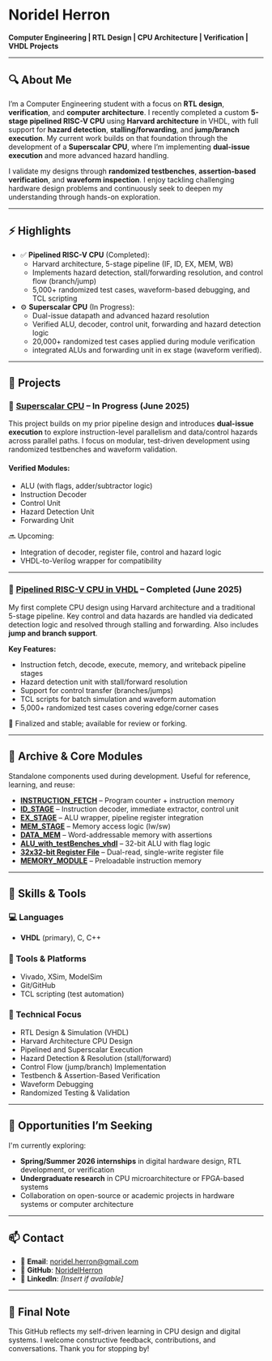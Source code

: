 # Noridel Herron

**Computer Engineering | RTL Design | CPU Architecture | Verification | VHDL Projects**

---

## 🔍 About Me

I’m a Computer Engineering student with a focus on **RTL design**, **verification**, and **computer architecture**. I recently completed a custom **5-stage pipelined RISC-V CPU** using **Harvard architecture** in VHDL, with full support for **hazard detection**, **stalling/forwarding**, and **jump/branch execution**. My current work builds on that foundation through the development of a **Superscalar CPU**, where I’m implementing **dual-issue execution** and more advanced hazard handling.

I validate my designs through **randomized testbenches**, **assertion-based verification**, and **waveform inspection**. I enjoy tackling challenging hardware design problems and continuously seek to deepen my understanding through hands-on exploration.

---

## ⚡ Highlights

- ✅ **Pipelined RISC-V CPU** (Completed):  
   - Harvard architecture, 5-stage pipeline (IF, ID, EX, MEM, WB)  
   - Implements hazard detection, stall/forwarding resolution, and control flow (branch/jump)  
   - 5,000+ randomized test cases, waveform-based debugging, and TCL scripting  
- ⚙️ **Superscalar CPU** (In Progress):  
   - Dual-issue datapath and advanced hazard resolution  
   - Verified ALU, decoder, control unit, forwarding and hazard detection logic
   - 20,000+ randomized test cases applied during module verification
   - integrated ALUs and forwarding unit in ex stage (waveform verified).
---

## 🚧 Projects

### 🔹 [Superscalar CPU](https://github.com/NoridelHerron/SUPERSCALAR_CPU) – In Progress (June 2025)  
This project builds on my prior pipeline design and introduces **dual-issue execution** to explore instruction-level parallelism and data/control hazards across parallel paths. I focus on modular, test-driven development using randomized testbenches and waveform validation.

#### Verified Modules:
- ALU (with flags, adder/subtractor logic)
- Instruction Decoder
- Control Unit
- Hazard Detection Unit
- Forwarding Unit

🔜 Upcoming:
- Integration of decoder, register file, control and hazard logic  
- VHDL-to-Verilog wrapper for compatibility

---

### 🔹 [Pipelined RISC-V CPU in VHDL](https://github.com/NoridelHerron/Pipelined-RISC-V-CPU-in-VHDL-From-Scratch-to-Simulation) – Completed (June 2025)  
My first complete CPU design using Harvard architecture and a traditional 5-stage pipeline. Key control and data hazards are handled via dedicated detection logic and resolved through stalling and forwarding. Also includes **jump and branch support**.

**Key Features:**
- Instruction fetch, decode, execute, memory, and writeback pipeline stages  
- Hazard detection unit with stall/forward resolution  
- Support for control transfer (branches/jumps)  
- TCL scripts for batch simulation and waveform automation  
- 5,000+ randomized test cases covering edge/corner cases

📌 Finalized and stable; available for review or forking.

---

## 🧱 Archive & Core Modules

Standalone components used during development. Useful for reference, learning, and reuse:

- [**INSTRUCTION_FETCH**](https://github.com/NoridelHerron/INSTRUCTION_FETCH) – Program counter + instruction memory  
- [**ID_STAGE**](https://github.com/NoridelHerron/ID_STAGE) – Instruction decoder, immediate extractor, control unit  
- [**EX_STAGE**](https://github.com/NoridelHerron/EX_STAGE) – ALU wrapper, pipeline register integration  
- [**MEM_STAGE**](https://github.com/NoridelHerron/MEM_STAGE) – Memory access logic (lw/sw)  
- [**DATA_MEM**](https://github.com/NoridelHerron/DATA_MEM) – Word-addressable memory with assertions  
- [**ALU_with_testBenches_vhdl**](https://github.com/NoridelHerron/ALU_with_testBenches_vhdl) – 32-bit ALU with flag logic  
- [**32x32-bit Register File**](https://github.com/NoridelHerron/32x32-bit-Register-File-in-VHDL-) – Dual-read, single-write register file  
- [**MEMORY_MODULE**](https://github.com/NoridelHerron/MEMORY_MODULE) – Preloadable instruction memory

---

## 🧠 Skills & Tools

### 💻 Languages  
- **VHDL** (primary), C, C++

### 🧰 Tools & Platforms  
- Vivado, XSim, ModelSim  
- Git/GitHub  
- TCL scripting (test automation)

### 🔬 Technical Focus  
- RTL Design & Simulation (VHDL)  
- Harvard Architecture CPU Design  
- Pipelined and Superscalar Execution  
- Hazard Detection & Resolution (stall/forward)  
- Control Flow (jump/branch) Implementation  
- Testbench & Assertion-Based Verification  
- Waveform Debugging  
- Randomized Testing & Validation

---

## 🚀 Opportunities I’m Seeking

I'm currently exploring:
- **Spring/Summer 2026 internships** in digital hardware design, RTL development, or verification  
- **Undergraduate research** in CPU microarchitecture or FPGA-based systems  
- Collaboration on open-source or academic projects in hardware systems or computer architecture

---

## 📫 Contact

- 📧 **Email**: noridel.herron@gmail.com  
- 🔗 **GitHub**: [NoridelHerron](https://github.com/NoridelHerron)  
- 🔗 **LinkedIn**: *[Insert if available]*

---

## 🙏 Final Note

This GitHub reflects my self-driven learning in CPU design and digital systems. I welcome constructive feedback, contributions, and conversations. Thank you for stopping by!
